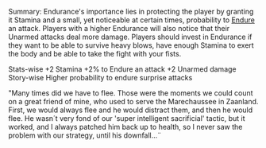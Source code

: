 Summary:
Endurance's importance lies in protecting the player by granting it Stamina and a small, yet noticeable at certain times, probability to [Endure](https://github.com/TheNarrator-II/II-Database/blob/main/Theories/Status%20Effects/Endure.md) an attack. Players with a higher Endurance will also notice that their Unarmed attacks deal more damage. Players should invest in Endurance if they want to be able to survive heavy blows, have enough Stamina to exert the body and be able to take the fight with your fists.

Stats-wise
	+2 Stamina
	+2% to Endure an attack
	+2 Unarmed damage
Story-wise
	Higher probability to endure surprise attacks


"Many times did we have to flee. Those were the moments we could count on a great friend of mine, who used to serve the Marechaussee in Zaanland. First, we would always flee and he would distract them, and then he would flee. He wasn´t very fond of our 'super intelligent sacrificial' tactic, but it worked, and I always patched him back up to health, so I never saw the problem with our strategy, until his downfall...¨